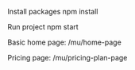 Install packages
npm install

Run project
npm start

Basic home page:
/mu/home-page

Pricing page:
/mu/pricing-plan-page

